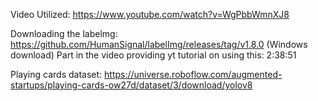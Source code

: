 Video Utilized: https://www.youtube.com/watch?v=WgPbbWmnXJ8

Downloading the labelmg: https://github.com/HumanSignal/labelImg/releases/tag/v1.8.0 (Windows download)
Part in the video providing yt tutorial on using this: 2:38:51

Playing cards dataset: https://universe.roboflow.com/augmented-startups/playing-cards-ow27d/dataset/3/download/yolov8
